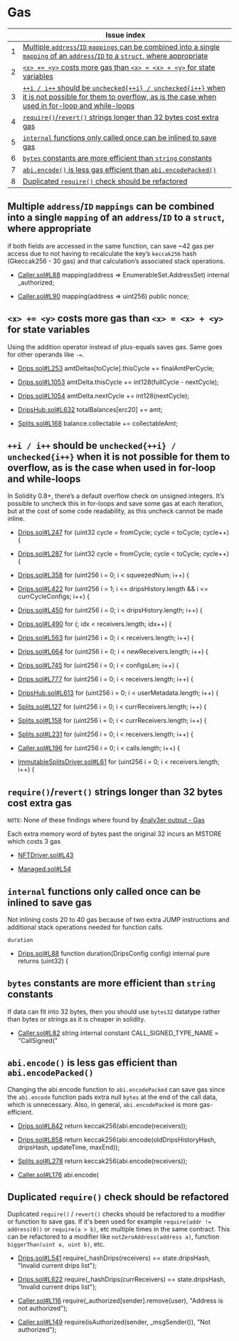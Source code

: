 
# Gas

| | Issue index |
| ----------- | ----------- |
| 1 | [Multiple `address`/`ID` `mappings` can be combined into a single `mapping` of an `address`/`ID` to a `struct`, where appropriate](#multiple-`address`/`id`-`mappings`-can-be-combined-into-a-single-`mapping`-of-an-`address`/`id`-to-a-`struct`,-where-appropriate) |
| 2 | [`<x> += <y>` costs more gas than `<x> = <x> + <y>` for state variables](#`<x>-+=-<y>`-costs-more-gas-than-`<x>-=-<x>-+-<y>`-for-state-variables) |
| 3 | [`++i / i++` should be `unchecked{++i} / unchecked{i++}` when it is not possible for them to overflow, as is the case when used in for-loop and while-loops](#`++i-/-i++`-should-be-`unchecked{++i}-/-unchecked{i++}`-when-it-is-not-possible-for-them-to-overflow,-as-is-the-case-when-used-in-for-loop-and-while-loops) |
| 4 | [`require()`/`revert()` strings longer than 32 bytes cost extra gas](#`require()`/`revert()`-strings-longer-than-32-bytes-cost-extra-gas) |
| 5 | [`internal` functions only called once can be inlined to save gas](#`internal`-functions-only-called-once-can-be-inlined-to-save-gas) |
| 6 | [`bytes` constants are more efficient than `string` constants](#`bytes`-constants-are-more-efficient-than-`string`-constants) |
| 7 | [`abi.encode()` is less gas efficient than `abi.encodePacked()`](#`abi.encode()`-is-less-gas-efficient-than-`abi.encodepacked()`) |
| 8 | [Duplicated `require()` check should be refactored](#duplicated-`require()`-check-should-be-refactored) |

## Multiple `address`/`ID` `mappings` can be combined into a single `mapping` of an `address`/`ID` to a `struct`, where appropriate

if both fields are accessed in the same function, can save ~42 gas per access due to not having to recalculate the key’s `keccak256` hash (Gkeccak256 - 30 gas) and that calculation’s associated stack operations. 

- [Caller.sol#L88](https://github.com/code-423n4/2023-01-drips/blob/9fd776b50f4be23ca038b1d0426e63a69c7a511d/src/Caller.sol#L88)
    mapping(address => EnumerableSet.AddressSet) internal _authorized;

- [Caller.sol#L90](https://github.com/code-423n4/2023-01-drips/blob/9fd776b50f4be23ca038b1d0426e63a69c7a511d/src/Caller.sol#L90)
    mapping(address => uint256) public nonce;

## `<x> += <y>` costs more gas than `<x> = <x> + <y>` for state variables

Using the addition operator instead of plus-equals saves gas. Same goes for other operands like `-=`.

- [Drips.sol#L253](https://github.com/code-423n4/2023-01-drips/blob/9fd776b50f4be23ca038b1d0426e63a69c7a511d/src/Drips.sol#L253)
                amtDeltas[toCycle].thisCycle += finalAmtPerCycle;

- [Drips.sol#L1053](https://github.com/code-423n4/2023-01-drips/blob/9fd776b50f4be23ca038b1d0426e63a69c7a511d/src/Drips.sol#L1053)
            amtDelta.thisCycle += int128(fullCycle - nextCycle);

- [Drips.sol#L1054](https://github.com/code-423n4/2023-01-drips/blob/9fd776b50f4be23ca038b1d0426e63a69c7a511d/src/Drips.sol#L1054)
            amtDelta.nextCycle += int128(nextCycle);

- [DripsHub.sol#L632](https://github.com/code-423n4/2023-01-drips/blob/9fd776b50f4be23ca038b1d0426e63a69c7a511d/src/DripsHub.sol#L632)
        totalBalances[erc20] += amt;

- [Splits.sol#L168](https://github.com/code-423n4/2023-01-drips/blob/9fd776b50f4be23ca038b1d0426e63a69c7a511d/src/Splits.sol#L168)
        balance.collectable += collectableAmt;

## `++i / i++` should be `unchecked{++i} / unchecked{i++}` when it is not possible for them to overflow, as is the case when used in for-loop and while-loops

In Solidity 0.8+, there’s a default overflow check on unsigned integers. It’s possible to uncheck this in for-loops and save some gas at each iteration, but at the cost of some code readability, as this uncheck cannot be made inline.

- [Drips.sol#L247](https://github.com/code-423n4/2023-01-drips/blob/9fd776b50f4be23ca038b1d0426e63a69c7a511d/src/Drips.sol#L247)
            for (uint32 cycle = fromCycle; cycle < toCycle; cycle++) {

- [Drips.sol#L287](https://github.com/code-423n4/2023-01-drips/blob/9fd776b50f4be23ca038b1d0426e63a69c7a511d/src/Drips.sol#L287)
        for (uint32 cycle = fromCycle; cycle < toCycle; cycle++) {

- [Drips.sol#L358](https://github.com/code-423n4/2023-01-drips/blob/9fd776b50f4be23ca038b1d0426e63a69c7a511d/src/Drips.sol#L358)
        for (uint256 i = 0; i < squeezedNum; i++) {

- [Drips.sol#L422](https://github.com/code-423n4/2023-01-drips/blob/9fd776b50f4be23ca038b1d0426e63a69c7a511d/src/Drips.sol#L422)
        for (uint256 i = 1; i <= dripsHistory.length && i <= currCycleConfigs; i++) {

- [Drips.sol#L450](https://github.com/code-423n4/2023-01-drips/blob/9fd776b50f4be23ca038b1d0426e63a69c7a511d/src/Drips.sol#L450)
        for (uint256 i = 0; i < dripsHistory.length; i++) {

- [Drips.sol#L490](https://github.com/code-423n4/2023-01-drips/blob/9fd776b50f4be23ca038b1d0426e63a69c7a511d/src/Drips.sol#L490)
        for (; idx < receivers.length; idx++) {

- [Drips.sol#L563](https://github.com/code-423n4/2023-01-drips/blob/9fd776b50f4be23ca038b1d0426e63a69c7a511d/src/Drips.sol#L563)
        for (uint256 i = 0; i < receivers.length; i++) {

- [Drips.sol#L664](https://github.com/code-423n4/2023-01-drips/blob/9fd776b50f4be23ca038b1d0426e63a69c7a511d/src/Drips.sol#L664)
            for (uint256 i = 0; i < newReceivers.length; i++) {

- [Drips.sol#L745](https://github.com/code-423n4/2023-01-drips/blob/9fd776b50f4be23ca038b1d0426e63a69c7a511d/src/Drips.sol#L745)
            for (uint256 i = 0; i < configsLen; i++) {

- [Drips.sol#L777](https://github.com/code-423n4/2023-01-drips/blob/9fd776b50f4be23ca038b1d0426e63a69c7a511d/src/Drips.sol#L777)
            for (uint256 i = 0; i < receivers.length; i++) {

- [DripsHub.sol#L613](https://github.com/code-423n4/2023-01-drips/blob/9fd776b50f4be23ca038b1d0426e63a69c7a511d/src/DripsHub.sol#L613)
        for (uint256 i = 0; i < userMetadata.length; i++) {

- [Splits.sol#L127](https://github.com/code-423n4/2023-01-drips/blob/9fd776b50f4be23ca038b1d0426e63a69c7a511d/src/Splits.sol#L127)
        for (uint256 i = 0; i < currReceivers.length; i++) {

- [Splits.sol#L158](https://github.com/code-423n4/2023-01-drips/blob/9fd776b50f4be23ca038b1d0426e63a69c7a511d/src/Splits.sol#L158)
        for (uint256 i = 0; i < currReceivers.length; i++) {

- [Splits.sol#L231](https://github.com/code-423n4/2023-01-drips/blob/9fd776b50f4be23ca038b1d0426e63a69c7a511d/src/Splits.sol#L231)
        for (uint256 i = 0; i < receivers.length; i++) {

- [Caller.sol#L196](https://github.com/code-423n4/2023-01-drips/blob/9fd776b50f4be23ca038b1d0426e63a69c7a511d/src/Caller.sol#L196)
        for (uint256 i = 0; i < calls.length; i++) {

- [ImmutableSplitsDriver.sol#L61](https://github.com/code-423n4/2023-01-drips/blob/9fd776b50f4be23ca038b1d0426e63a69c7a511d/src/ImmutableSplitsDriver.sol#L61)
        for (uint256 i = 0; i < receivers.length; i++) {

## `require()`/`revert()` strings longer than 32 bytes cost extra gas

`NOTE`: None of these findings where found by [4naly3er output - Gas](https://gist.github.com/supernovahs/ed0ecfe251e3adf824bb669be981bca9)

Each extra memory word of bytes past the original 32 incurs an MSTORE which costs 3 gas

- [NFTDriver.sol#L43](https://github.com/code-423n4/2023-01-drips/blob/9fd776b50f4be23ca038b1d0426e63a69c7a511d/src/NFTDriver.sol#L43)

- [Managed.sol#L54](https://github.com/code-423n4/2023-01-drips/blob/9fd776b50f4be23ca038b1d0426e63a69c7a511d/src/Managed.sol#L54)


## `internal` functions only called once can be inlined to save gas

Not inlining costs 20 to 40 gas because of two extra JUMP instructions and additional stack operations needed for function calls.

`duration`

- [Drips.sol#L88](https://github.com/code-423n4/2023-01-drips/blob/9fd776b50f4be23ca038b1d0426e63a69c7a511d/src/Drips.sol#L88)
    function duration(DripsConfig config) internal pure returns (uint32) {

## `bytes` constants are more efficient than `string` constants

If data can fit into 32 bytes, then you should use `bytes32` datatype rather than bytes or strings as it is cheaper in solidity.

- [Caller.sol#L82](https://github.com/code-423n4/2023-01-drips/blob/9fd776b50f4be23ca038b1d0426e63a69c7a511d/src/Caller.sol#L82)
    string internal constant CALL_SIGNED_TYPE_NAME = "CallSigned("


## `abi.encode()` is less gas efficient than `abi.encodePacked()`

Changing the abi.encode function to `abi.encodePacked` can save gas since the `abi.encode` function pads extra null `bytes` at the end of the call data, which is unnecessary. Also, in general, `abi.encodePacked` is more gas-efficient.

- [Drips.sol#L842](https://github.com/code-423n4/2023-01-drips/blob/9fd776b50f4be23ca038b1d0426e63a69c7a511d/src/Drips.sol#L842)
        return keccak256(abi.encode(receivers));

- [Drips.sol#L858](https://github.com/code-423n4/2023-01-drips/blob/9fd776b50f4be23ca038b1d0426e63a69c7a511d/src/Drips.sol#L858)
        return keccak256(abi.encode(oldDripsHistoryHash, dripsHash, updateTime, maxEnd));

- [Splits.sol#L278](https://github.com/code-423n4/2023-01-drips/blob/9fd776b50f4be23ca038b1d0426e63a69c7a511d/src/Splits.sol#L278)
        return keccak256(abi.encode(receivers));

- [Caller.sol#L176](https://github.com/code-423n4/2023-01-drips/blob/9fd776b50f4be23ca038b1d0426e63a69c7a511d/src/Caller.sol#L176)
            abi.encode(

## Duplicated `require()` check should be refactored

Duplicated `require()` / `revert()` checks should be refactored to a modifier or function to save gas. If it's been used for example `require(addr != address(0))` or `require(a > b)`, etc multiple times in the same contract. This can be refactored to a modifier like `notZeroAddress(address a)`, function `biggerThan(uint a, uint b)`, etc.

- [Drips.sol#L541](https://github.com/code-423n4/2023-01-drips/blob/9fd776b50f4be23ca038b1d0426e63a69c7a511d/src/Drips.sol#L541)
        require(_hashDrips(receivers) == state.dripsHash, "Invalid current drips list");

- [Drips.sol#L622](https://github.com/code-423n4/2023-01-drips/blob/9fd776b50f4be23ca038b1d0426e63a69c7a511d/src/Drips.sol#L622)
        require(_hashDrips(currReceivers) == state.dripsHash, "Invalid current drips list");


- [Caller.sol#L116](https://github.com/code-423n4/2023-01-drips/blob/9fd776b50f4be23ca038b1d0426e63a69c7a511d/src/Caller.sol#L116)
        require(_authorized[sender].remove(user), "Address is not authorized");

- [Caller.sol#L149](https://github.com/code-423n4/2023-01-drips/blob/9fd776b50f4be23ca038b1d0426e63a69c7a511d/src/Caller.sol#L149)
        require(isAuthorized(sender, _msgSender()), "Not authorized");


